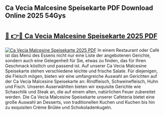 ## Ca Vecia Malcesine Speisekarte PDF Download Online 2025 54Gys

# <h2><a href="http://gcd5jz.nevu.top/?p=Ca+Vecia+Malcesine+Speisekarte">🔗 👉🔴 Ca Vecia Malcesine Speisekarte 2025 PDF</a></h2>

[![Ca Vecia Malcesine Speisekarte 2025 PDF](https://i.imgur.com/dBaPXMq.png)](http://gcd5jz.nevu.top/?p=Ca+Vecia+Malcesine+Speisekarte)
In einem Restaurant oder Café ist das Menü des Essens nicht nur eine Liste der angebotenen Gerichte, sondern auch eine Gelegenheit für Sie, etwas zu finden, das für Ihren Geschmack köstlich und passend ist. Auf unserer Ca Vecia Malcesine Speisekarte stehen verschiedene leichte und frische Salate. Für diejenigen, die Fleisch mögen, bieten wir eine umfangreiche Auswahl an Gerichten auf der Ca Vecia Malcesine Speisekarte an: Rindfleisch, Schweinefleisch, Huhn und Fisch. Unseren Auserwählten bieten wir exquisite Gerichte wie Schaschlik und Steak an, die auf einem alten, natürlichen Feuer zubereitet werden. Die Ca Vecia Malcesine Speisekarte unserer Cafeteria bietet eine große Auswahl an Desserts, von traditionellen Kuchen und Kuchen bis hin zu exquisiten Crème Brûlée und Schokoladenkugeln.
